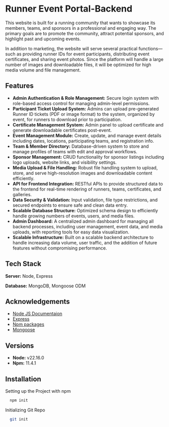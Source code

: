 
# Runner Event Portal-Backend

This website is built for a running community that wants to showcase its members, teams, and sponsors in a professional and engaging way. The primary goals are to promote the community, attract potential sponsors, and highlight past and upcoming events.

In addition to marketing, the website will serve several practical functions—such as providing runner IDs for event participants, distributing event certificates, and sharing event photos. Since the platform will handle a large number of images and downloadable files, it will be optimized for high media volume and file management.

## Features

- **Admin Authentication & Role Management:** Secure login system with role-based access control for managing admin-level permissions.
- **Participant Ticket Upload System:** Admins can upload pre-generated Runner ID tickets (PDF or image format) to the system, organized by event, for runners to download prior to participation.
- **Certificate Management System:** Admin panel to upload certificate and generate downloadable certificates post-event.
- **Event Management Module:** Create, update, and manage event details including dates, locations, participating teams, and registration info.
- **Team & Member Directory:** Database-driven system to store and manage profiles of teams with edit and approval workflows.
- **Sponsor Management:** CRUD functionality for sponsor listings including logo uploads, website links, and visibility settings.
- **Media Upload & File Handling:** Robust file handling system to upload, store, and serve high-resolution images and downloadable content efficiently.
- **API for Frontend Integration:** RESTful APIs to provide structured data to the frontend for real-time rendering of runners, teams, certificates, and galleries.
- **Data Security & Validation:** Input validation, file type restrictions, and secured endpoints to ensure safe and clean data entry.
- **Scalable Database Structure:** Optimized schema design to efficiently handle growing numbers of events, users, and media files.
- **Admin Dashboard:** A centralized admin dashboard for managing all backend processes, including user management, event data, and media uploads, with reporting tools for easy data visualization.
- **Scalable Infrastructure:** Built on a scalable backend architecture to handle increasing data volume, user traffic, and the addition of future features without compromising performance.

## Tech Stack

**Server:** Node, Express

**Database:** MongoDB, Mongoose ODM
## Acknowledgements

 - [Node JS Documentaion](https://nodejs.org/docs/latest/api/)
 - [Express ](https://expressjs.com/)
 - [Npm packages](https://www.npmjs.com/)
 - [Mongoose](https://mongoosejs.com/)

## Versions
- **Node:** v22.16.0
- **Npm:** 11.4.1
## Installation

Setting up the Project with npm
```bash
  npm init
```
Initializing Git Repo
```bash
  git init 
```
    